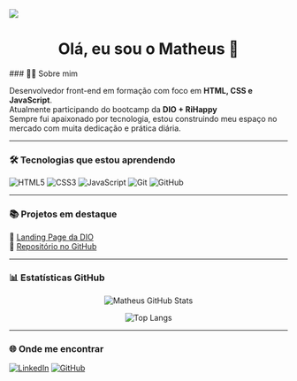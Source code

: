 <!-- Banner animado -->
<img src="https://capsule-render.vercel.app/api?type=waving&color=0D1117&height=150&section=header" />

<h1 align= "center">Olá, eu sou o Matheus 👋</h1>
### 👨‍💻 Sobre mim

Desenvolvedor front-end em formação com foco em **HTML, CSS e JavaScript**.  
Atualmente participando do bootcamp da **DIO + RiHappy**  
Sempre fui apaixonado por tecnologia, estou construindo meu espaço no mercado com muita dedicação e prática diária.

---

### 🛠️ Tecnologias que estou aprendendo

![HTML5](https://img.shields.io/badge/HTML5-e34c26?style=for-the-badge&logo=html5&logoColor=white)
![CSS3](https://img.shields.io/badge/CSS3-1572b6?style=for-the-badge&logo=css3&logoColor=white)
![JavaScript](https://img.shields.io/badge/JavaScript-f7df1e?style=for-the-badge&logo=javascript&logoColor=black)
![Git](https://img.shields.io/badge/Git-f05032?style=for-the-badge&logo=git&logoColor=white)
![GitHub](https://img.shields.io/badge/GitHub-171515?style=for-the-badge&logo=github&logoColor=white)

---

### 📚 Projetos em destaque

🔗 [Landing Page da DIO](https://matheus97px.github.io/landing-page-dio-/)  
📁 [Repositório no GitHub](https://github.com/matheus97px/landing-page-dio-)

---

### 📊 Estatísticas GitHub

<div align="center">

![Matheus GitHub Stats](https://github-readme-stats.vercel.app/api?username=matheus97px&show_icons=true&theme=github_dark&hide_border=true&count_private=true)

![Top Langs](https://github-readme-stats.vercel.app/api/top-langs/?username=matheus97px&layout=compact&theme=github_dark&hide_border=true)

</div>

---

### 🌐 Onde me encontrar

[![LinkedIn](https://img.shields.io/badge/-LinkedIn-0A66C2?style=for-the-badge&logo=linkedin&logoColor=white)](https://www.linkedin.com/in/matheuspx97/)
[![GitHub](https://img.shields.io/badge/-GitHub-171515?style=for-the-badge&logo=github&logoColor=white)](https://github.com/matheus97px)
